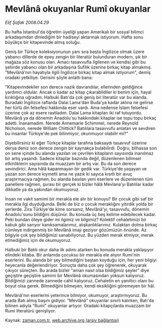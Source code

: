 # Mevlânâ okuyanlar Rumî okuyanlar

*Elif Şafak 2008.04.29*

<tr><td class="metin" colspan="2" style="padding-top: 20px; padding-left: 5px; padding-right: 10px;">Bu hafta İstanbul'da öğretim üyeliği yapan Amerikalı bir sosyal bilimci arkadaşımdan dinlediğim bir hadiseyi aktarmak istiyorum. Hafta sonu büyükçe bir kitapevinde almış soluğu.</td></tr><tr><td class="metin" colspan="2" style="padding-top: 20px; padding-left: 5px; padding-right: 10px;"><p>Geniş bir Türkçe koleksiyonunun yanı sıra başta İngilizce olmak üzere yabancı dillerde de epey zengin bir literatür bulunduran modern, şık bir mağaza söz konusu olan. Amacı tasavvufla ilgilenen ve kendisi gibi bu şehirde yabancı olan bir arkadaşına Sufilik üzerine birkaç kitap almakmış. "Mevlânâ'nın hayatıyla ilgili İngilizce birkaç kitap almak istiyorum", demiş oradaki yetkiliye. Gerisini şöyle anlattı bana:
<p>"Kitapevindekiler son derece nazik davrandılar, ellerinden geldiğince yardımcı oldular. Ancak o kadar az kitap çıkarabildiler ki benim için, hayal kırıklığına uğradım. Halbuki Batı'da çok geniş bir literatür var bu alanda. Buradaki İngilizce raflarda Dalai Lama'dan Buda'ya kadar aklına ne gelirse her türlü din felsefesi hakkında eser vardı. Ama nedense İslam felsefesi üzerine çok az esere rastladım. Dalai Lama kitapları iki raf tutuyordu. Mevlânâ ya da dönemin Anadolu'su hakkındaki kitaplar ise topu topu birkaç adetti. İnanamadım. Nerede Annemarie Schimmel, nerede Reynold Nicholson, nerede William Chittick? Batılılara tasavvufu anlatan ve sevdiren bu insanlar Türkiye'de pek bilinmiyor, okunmuyor olabilir mi?"
<p>Diyebilirsiniz ki eğer Türkçe kitaplar tarafına baksaydı tasavvuf üzerine derya deniz son derece zengin bir kaynakça bulabilirdi. Doğru, bilhassa son on sene içinde bu alanda yazılan ve çevrilen kitapların sayısında inanılmaz bir artış yaşandı. Sadece kitaplar bazında değil, düzenlenen bilimsel etkinliklerin sayısında da muazzam bir artış var. Bu da son derece sevindirici. Ama hâlâ kapanmayan bir gedik var. Türkiye'de yaşayan ve yazan son derece kıymetli ama ne yazık ki sayıca kısıtlı bir avuç araştırmacıya rağmen, bu alanda basılan yeni eserlere ve düzenlenen tüm panellere rağmen, şurası bir gerçek ki bizler hâlâ Mevlana'yı Batılılar kadar dikkatle ya da yakından okumuyoruz. 
<p>İnsan ne vakit samimi bir merakla ele alır bir konuyu? Bir çocuk gibi saf bir merakla ilgi duyduğunda. Belki de biz o çocuk meraklığını yitirdik yolda bir yerlerde. Zira Türkiye'de kime sorsanız, Mevlânâ'yı, tasavvufu, dönemin Anadolu'sunu bildiğini düşünür. Bu konuda üç beş kelime edebilecek kadar. Peki bundan öteye gider mi ilgimiz ve bilgimiz? Kolektif cehaletimizi bir kabuk gibi sarıyor kanıksamalarımız, alışkanlıklarımız. Kulaktan dolma birkaç cümleye indirgenmiş bir Mevlânâ imajı geziyor gözümüzün önünde. Az bilgiyle çok şey bildiğimizi sanabiliyoruz. Bu yüzden merak etmiyor, merak etmediğimiz için de okumuyoruz. 
<p>Halbuki bir Batılı okur daha ilk adımı atarken bu konuda merakla yaklaşıyor elindeki kitaba. Bir anlamda çocuksu bir merakla ele alıyor Rumi'nin eserlerini. Bu alanda bir şey bilmediğini baştan koyduğu için, her yeni bilgiyi heyecanla değerlendiriyor. Sonuçta daha çok şey öğrenerek, okuyarak çıkıyor süreçten. Bu arada bizler "aman nasıl olsa bildiğimiz şeyler" diye geçiştire geçiştire samimi bir Mevlânâ okumasından yoksun kalıyoruz. Bildiğimizi zannede zannede cahil kalıyoruz. Cehaletin en yanıltıcı olanı bu boyut olsa gerek. Bilmediğini bilmeyen, kendi eksikliğini göremeyen bir hâl. 
<p>Mevlânâ'nın eserlerini yeterince bilmiyor, okumuyor, araştırmıyoruz. Bu arada Batı almış başını gidiyor. "Mevlânâ" okuyanlar sınırlı kalırken, Batı'da bilinen adıyla "Rumi" okuyanlar artıyor. Oradaki kitapçılarda muazzam bir Rumi literatürü genişliyor.<br/></p></p></p></p></p></p></td></tr>

Kaynak: [zaman.com.tr](http://zaman.com.tr/yazar.do?yazino=682765), [web.archive.org (arşiv bağlantısı)](http://web.archive.org/web/20080601183449/http://www.zaman.com.tr:80/yazar.do?yazino=682765)
